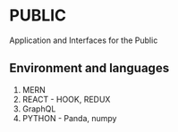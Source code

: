 # PUBLIC
Application and Interfaces for the Public

## Environment and languages 

1. MERN
2. REACT - HOOK, REDUX
3. GraphQL
4. PYTHON - Panda, numpy
